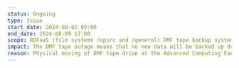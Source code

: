 ```yaml
---
status: Ongoing
type: Issue
start_date: 2024-08-02 09:00
end_date: 2024-08-09 17:00
scope: RDFaaS (file systems /epsrc and /general) DMF tape backup system 
impact: The DMF tape outage means that no new data will be backed up during the week   
reason: Physical moving of DMF tape drive at the Advanced Computing Facility (ACF) 
---
```

